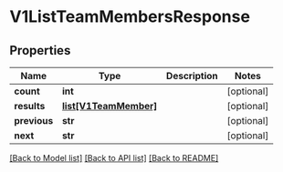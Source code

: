 # V1ListTeamMembersResponse

## Properties
Name | Type | Description | Notes
------------ | ------------- | ------------- | -------------
**count** | **int** |  | [optional] 
**results** | [**list[V1TeamMember]**](V1TeamMember.md) |  | [optional] 
**previous** | **str** |  | [optional] 
**next** | **str** |  | [optional] 

[[Back to Model list]](../README.md#documentation-for-models) [[Back to API list]](../README.md#documentation-for-api-endpoints) [[Back to README]](../README.md)


